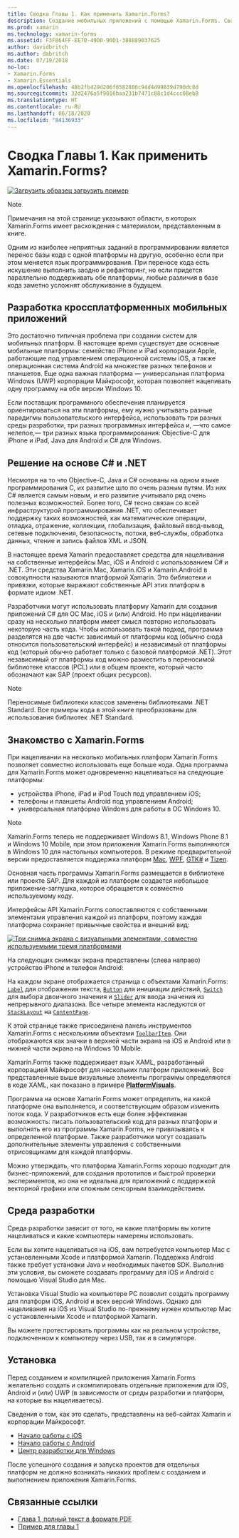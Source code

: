 ```yaml
---
title: Сводка Главы 1. Как применить Xamarin.Forms?
description: Создание мобильных приложений с помощью Xamarin.Forms. Сводка Главы 1. Как применить Xamarin.Forms?
ms.prod: xamarin
ms.technology: xamarin-forms
ms.assetid: F3F864FF-EE70-49D0-90D1-388889037625
author: davidbritch
ms.author: dabritch
ms.date: 07/19/2018
no-loc:
- Xamarin.Forms
- Xamarin.Essentials
ms.openlocfilehash: 48b2fb429d206f6582886c94d4d99839d790dc8d
ms.sourcegitcommit: 32d2476a5f9016baa231b7471c88c1d4ccc08eb8
ms.translationtype: HT
ms.contentlocale: ru-RU
ms.lasthandoff: 06/18/2020
ms.locfileid: "84136933"
---
```

# <a name="summary-of-chapter-1-how-does-xamarinforms-fit-in"></a>Сводка Главы 1. Как применить Xamarin.Forms?

[![Загрузить образец](~/media/shared/download.png) загрузить пример](https://github.com/xamarin/xamarin-forms-book-samples/tree/master/Chapter01)

> [!NOTE]
> Примечания на этой странице указывают области, в которых Xamarin.Forms имеет расхождения с материалом, представленным в книге.

Одним из наиболее неприятных заданий в программировании является перенос базы кода с одной платформы на другую, особенно если при этом меняется язык программирования. При переносе кода есть искушение выполнить заодно и рефакторинг, но если придется параллельно поддерживать обе платформы, любые различия в базе кода заметно усложнят обслуживание в будущем.

## <a name="cross-platform-mobile-development"></a>Разработка кроссплатформенных мобильных приложений

Это достаточно типичная проблема при создании систем для мобильных платформ. В настоящее время существует две основные мобильные платформы: семейство iPhone и iPad корпорации Apple, работающие под управлением операционной системы iOS, а также операционная система Android на множестве разных телефонов и планшетов. Еще одна важная платформа — универсальная платформа Windows (UWP) корпорации Майкрософт, которая позволяет нацеливать одну программу на обе версии Windows 10.

Если поставщик программного обеспечения планируется ориентироваться на эти платформы, ему нужно учитывать разные парадигмы пользовательского интерфейса, использовать три разных среды разработки, три разных программных интерфейса и, &mdash;что самое нелепое,&mdash; три разных языка программирования: Objective-C для iPhone и iPad, Java для Android и C# для Windows.

## <a name="the-c-and-net-solution"></a>Решение на основе C# и .NET

Несмотря на то что Objective-C, Java и C# основаны на одном языке программирования C, их развитие шло по очень разным путям. Из них C# является самым новым, и его развитие учитывало ряд очень полезных возможностей. Более того, C# тесно связан со всей инфраструктурой программирования .NET, что обеспечивает поддержку таких возможностей, как математические операции, отладка, отражение, коллекции, глобализация, файловый ввод-вывод, сетевые подключения, безопасность, потоки, веб-службы, обработка данных, чтение и запись файлов XML и JSON.

В настоящее время Xamarin предоставляет средства для нацеливания на собственные интерфейсы Mac, iOS и Android с использованием C# и .NET. Эти средства Xamarin.Mac, Xamarin.iOS и Xamarin.Android в совокупности называются платформой Xamarin. Это библиотеки и привязки, которые выражают собственные API этих платформ в формате идиом .NET.

Разработчики могут использовать платформу Xamarin для создания приложений C# для ОС Mac, iOS и (или) Android. Но при нацеливании сразу на несколько платформ имеет смысл повторно использовать некоторую часть кода. Чтобы использовать такой подход, программа разделятся на две части: зависимый от платформы код (обычно сюда относится пользовательский интерфейс) и независимый от платформы код (который обычно работает только с базовой платформой .NET). Этот независимый от платформы код можно разместить в переносимой библиотеке классов (PCL) или в общем проекте, который часто обозначают как SAP (проект общих ресурсов).

> [!NOTE]
> Переносимые библиотеки классов заменены библиотеками .NET Standard. Все примеры кода в этой книге преобразованы для использования библиотек .NET Standard.

## <a name="introducing-xamarinforms"></a>Знакомство с Xamarin.Forms

При нацеливании на несколько мобильных платформ Xamarin.Forms позволяет совместно использовать еще больше кода. Одна программа для Xamarin.Forms может одновременно нацеливаться на следующие платформы:

- устройства iPhone, iPad и iPod Touch под управлением iOS;
- телефоны и планшеты Android под управлением Android;
- универсальная платформа Windows для работы в ОС Windows 10.

> [!NOTE]
> Xamarin.Forms теперь не поддерживает Windows 8.1, Windows Phone 8.1 и Windows 10 Mobile, при этом приложения Xamarin.Forms выполняются в Windows 10 для настольных компьютеров. В режиме предварительной версии предоставляется поддержка платформ [Mac](~/xamarin-forms/platform/other/mac.md), [WPF](~/xamarin-forms/platform/other/wpf.md), [GTK#](~/xamarin-forms/platform/other/gtk.md) и [Tizen](~/xamarin-forms/platform/other/tizen.md).

Основная часть программы Xamarin.Forms размещается в библиотеке или проекте SAP. Для каждой из платформ создается небольшое приложение-заглушка, которое обращается к совместно используемому коду.

Интерфейсы API Xamarin.Forms сопоставляются с собственными элементами управления каждой из платформ, поэтому каждая платформа сохраняет привычные свойства и внешний вид:

[![Три снимка экрана с визуальными элементами, совместно используемыми тремя платформами](images/ch01fg03-small.png "Элементы управления Xamarin.Forms для каждой платформы")](images/ch01fg03-large.png#lightbox "Элементы управления Xamarin.Forms для каждой платформы")

На следующих снимках экрана представлены (слева направо) устройство iPhone и телефон Android:

На каждом экране отображается страница с объектами Xamarin.Forms: [`Label`](xref:Xamarin.Forms.Label) для отображения текста, [`Button`](xref:Xamarin.Forms.Button) для инициации действий, [`Switch`](xref:Xamarin.Forms.Switch) для выбора двоичного значения и [`Slider`](xref:Xamarin.Forms.Slider) для ввода значения из непрерывного диапазона. Все четыре элемента наследуются от [`StackLayout`](xref:Xamarin.Forms.StackLayout) на [`ContentPage`](xref:Xamarin.Forms.ContentPage).

К этой странице также присоединена панель инструментов Xamarin.Forms с несколькими объектами [`ToolbarItem`](xref:Xamarin.Forms.ToolbarItem). Они отображаются как значки в верхней части экрана на iOS и Android или в нижней части экрана на Windows 10 Mobile.

Xamarin.Forms также поддерживает язык XAML, разработанный корпорацией Майкрософт для нескольких платформ приложений. Все представленные выше визуальные элементы программы определяются в коде XAML, как показано в примере [**PlatformVisuals**](https://github.com/xamarin/xamarin-forms-book-samples/tree/master/Chapter01/PlatformVisuals).

Программа на основе Xamarin.Forms может определить, на какой платформе она выполняется, и соответствующим образом изменить поток кода. У разработчиков есть еще более эффективная возможность: писать пользовательский код для разных платформ и выполнять его из программы Xamarin.Forms, не привязываясь к определенной платформе. Также разработчики могут создавать дополнительные элементы управления с собственными отрисовщиками для каждой платформы.

Можно утверждать, что платформа Xamarin.Forms хорошо подходит для бизнес-приложений, для создания прототипов и быстрой проверки экспериментов, но она не идеальна для приложений с поддержкой векторной графики или сложным сенсорным взаимодействием.

## <a name="your-development-environment"></a>Среда разработки

Среда разработки зависит от того, на какие платформы вы хотите нацеливаться и какие компьютеры намерены использовать.

Если вы хотите нацеливаться на iOS, вам потребуется компьютер Mac с установленными Xcode и платформой Xamarin. Поддержка Android также требует установки Java и необходимых пакетов SDK. Выполнив эти условия, вы сможете создавать программу для iOS и Android с помощью Visual Studio для Mac.

Установка Visual Studio на компьютере PC позволит создать программу для платформ iOS, Android и всех версий Windows. Однако для нацеливания на iOS из Visual Studio по-прежнему нужен компьютер Mac с установленными Xcode и платформой Xamarin.

Вы можете протестировать программы как на реальном устройстве, подключенном к компьютеру через USB, так и в симуляторе.

## <a name="installation"></a>Установка

Перед созданием и компиляцией приложения Xamarin.Forms желательно создать и скомпилировать отдельные приложения для iOS, Android и (или) UWP (в зависимости от среды разработки и платформ, на которые вы нацеливаетесь).

Сведения о том, как это сделать, представлены на веб-сайтах Xamarin и корпорации Майкрософт.

- [Начало работы с iOS](~/ios/get-started/index.md)
- [Начало работы с Android](~/android/get-started/index.md)
- [Центр разработки для Windows](https://dev.windows.com)

После успешного создания и запуска проектов для отдельных платформ не должно возникать никаких проблем с созданием и выполнением приложения Xamarin.Forms.

## <a name="related-links"></a>Связанные ссылки

- [Глава 1, полный текст в формате PDF](https://download.xamarin.com/developer/xamarin-forms-book/XamarinFormsBook-Ch01-Apr2016.pdf)
- [Пример для главы 1](https://github.com/xamarin/xamarin-forms-book-samples/tree/master/Chapter01)
